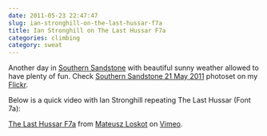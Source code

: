 ```yaml
---
date: 2011-05-23 22:47:47
slug: ian-stronghill-on-the-last-hussar-f7a
title: Ian Stronghill on The Last Hussar F7a
categories: climbing
category: sweat
---
```


Another day in [Southern Sandstone](http://www.ssbouldering.co.uk/) with beautiful sunny weather allowed to have plenty of fun. Check [Southern Sandstone 21 May 2011](http://www.flickr.com/photos/mloskot/sets/72157626778795308/) photoset on my [Flickr](http://www.flickr.com/photos/mloskot/).

Below is a quick video with Ian Stronghill repeating The Last Hussar (Font 7a):

[The Last Hussar F7a](http://vimeo.com/24088427) from [Mateusz Loskot](http://vimeo.com/mloskot) on [Vimeo](http://vimeo.com).

